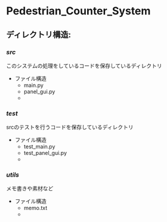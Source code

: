 # Pedestrian_Counter_System

## ディレクトリ構造:<br>
  ### *src* 
  <txt>このシステムの処理をしているコードを保存しているディレクトリ</txt>
   * ファイル構造
      * <txt>main.py</txt>
      * <txt>panel_gui.py</txt>
      *

  ### *test*
  <txt>srcのテストを行うコードを保存しているディレクトリ</txt>
   * ファイル構造
      * <txt>test_main.py</txt>
      * <txt>test_panel_gui.py</txt>
      *
       
  ### *utils*
  <txt>メモ書きや素材など</txt>
   * ファイル構造
      * <txt>memo.txt</txt>
      * 